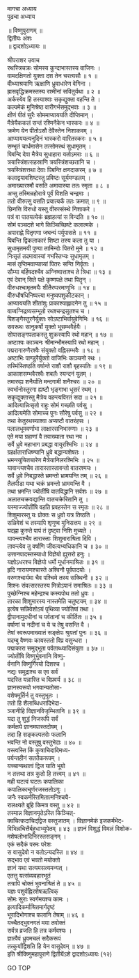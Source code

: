 मागचा अध्याय  
पुढचा अध्याय  
  
॥ विष्णुपुराणम् ॥  
द्वितीयः अंशः  
॥ द्वादशोऽध्यायः ॥  
  
श्रीपराशर उवाच  
रथस्त्रिचक्रः सोमस्य कुन्दाभास्तस्य वाजिनः ।  
वामदक्षिणतो युक्ता दश तेन चरत्यसौ ॥ १ ॥  
वीथ्याश्रयाणि ऋक्षाणि ध्रुवाधारेण वेगिना ।  
ह्रासवृद्धिक्रमस्तस्य रश्मीनां सवितुर्यथा ॥ २ ॥  
अर्कस्येव हि तस्याश्वाः सकृद्युक्ता वहन्ति ते ।  
कल्पमेकं मुनिश्रेष्ठ वारीगर्भसमुद्भवाः ॥ ३ ॥  
क्षीणं पीतं सुरैः सोममाप्याययति दीप्तिमान् ।  
मैत्रेयैककलं सन्तं रश्मिनैकेन भास्करः ॥ ४ ॥  
क्रमेण येन पीतोऽसौ देवैस्तेन निशाकरम् ।  
आप्याययत्यनुदिनं भास्करो वारितस्करः ॥ ५ ॥  
सम्भृतं चार्धमासेन तत्सोमस्थं सुधामृतम् ।  
पिबन्दि देवा मैत्रेय सुधाहारा यतोऽमराः ॥ ६ ॥  
त्रयास्त्रिंशत्सहस्राणि त्रयस्त्रिंशच्छतानि च ।  
त्रयस्त्रिंशत्तथा देवाः पिबन्ति क्षणदाकरम् ॥ ७ ॥  
कलाद्वयावशिष्टस्तु प्रविष्टः सूर्यमण्डलम् ।  
अमाख्यारश्मौ वसति अमावास्या ततः स्मृता ॥ ८ ॥  
अप्सु तस्मिन्नहोरात्रे पूर्वं विशति चन्द्रमाः ।  
ततो वीरुत्सु वसति प्रयात्यर्कं ततः क्रमात् ॥ ९ ॥  
छिनत्ति विरुधो यस्तु वीरुत्संस्थे निशाकरे ।  
पत्रं वा पातयत्येकं ब्रह्महत्यां स विन्दति ॥ १० ॥  
सोमं पञ्चदशे भागे किञ्चिच्छिष्टे कलात्मके ।  
अपाराह्णे पितृगणा जघन्यं पर्युपासते ॥ ११ ॥  
पिबन्ति द्विकलाकारं शिष्टा तस्य कला तु या ।  
सुधामृतमयी पुण्या तामिन्दोः पितरो मुने ॥ १२ ॥  
निःसृतं तदमावास्यां गभस्तिभ्यः सुधामृतम् ।  
मासं तृप्तिमवाप्याग्र्यां पितरः सन्ति निर्वृताः ।  
सौम्या बर्हिषदश्चैव अग्निष्वात्ताश्च ते त्रिधा ॥ १३ ॥  
एवं देवान् सिते पक्षे कृष्णपक्षे तथा पितॄन् ।  
वीरुधश्चामृतमयैः शीतैरप्परमाणुभिः ॥ १४ ॥  
वीरुधौषधिनिष्पत्त्या मनुष्यपशुकीटकान् ।  
आप्याययति शीतांशुः प्राकाश्याह्लादनेन तु ॥ १५ ॥  
वाय्वग्निद्रव्यसम्भूतो रथश्चन्द्रसुतश्च च ।  
पिशङ्गैस्तुरगैर्युक्तः सोऽष्टाभिर्वायुवेगिभिः ॥ १६ ॥  
सवरूथः सानुकर्षो युक्तो भूसम्भवैर्हयैः ।  
सोपासङ्गपताकस्तु शुक्रस्यापि रथो महान् ॥ १७ ॥  
अष्टाश्वः काञ्चनः श्रीमान्भौमस्यापि रथो महान् ।  
पद्मरागारुणैरश्वैः संयुक्तो वह्निसम्भवैः ॥ १८ ॥  
अष्टाभिः पाण्डुरैर्युक्तो वाजिभिः काञ्चनो रथः ।  
तस्मिंस्तिष्ठति वर्षान्ते राशौ राशौ बृहस्पतिः ॥ १९ ॥  
आकाशसम्भवैरश्वैः शबलैः स्यन्दनं युतम् ।  
तमारुह्य शनैर्याति मन्दगामी शनैश्चरः ॥ २० ॥  
स्वर्भानोस्तुरगा ह्यष्टौ भृङ्गाभा धूसरं रथम् ।  
सकृद्युक्तास्तु मैत्रेय वहन्त्यविरतं सदा ॥ २१ ॥  
आदित्यान्निःसृतो राहुः सोमं गच्छति पर्वसु ।  
आदित्यमेति सोमाच्च पुनः सौरेषु पर्वसु ॥ २२ ॥  
तथा केतुरथस्याश्वा अप्यष्टौ वातरंहसः ।  
पलालधूमवर्णाभा लाक्षारसनिभारुणाः ॥ २३ ॥  
एते मया ग्रहाणां वै तवाख्याता रथा नव ।  
सर्वे ध्रुवे महाभाग प्रबद्धा वायुरश्मिभिः ॥ २४ ॥  
ग्रहर्क्षताराधिष्ण्यानि ध्रुवे बद्धान्यशेषतः ।  
भ्रमन्त्युचितचारेण मैत्रेयानिलरश्मिभिः ॥ २५ ॥  
यावान्त्यश्चैव तारास्तास्तावन्तो वातरश्मयः ।  
सर्वे ध्रुवे निबद्धास्ते भ्रमन्तो भ्रामयन्ति तम् ॥ २६ ॥  
तैलपीडा यथा चक्रं भ्रमन्तो भ्रामयन्ति वै ।  
तथा भ्रमन्ति ज्योतींषि वातविद्धानि सर्वशः ॥ २७ ॥  
अलातचक्रवद्यान्ति वातचक्रेरितानि तु ।  
यस्माज्ज्योतींषि वहति प्रवहस्तेन स स्मृतः ॥ २८ ॥  
शिशुमारस्तु यः प्रोक्तः स ध्रुवो यत्र तिष्ठति ।  
सन्निवेशं च तस्यापि शृणुष्व मुनिसत्तम ॥ २९ ॥  
यदह्ना कुरुते पापं तं दृष्ट्वा निशि मुच्यते ।  
यावन्त्यश्चैव तारास्ताः शिशुमाराश्रिता दिवि ।  
तावन्त्येव तु वर्षाणि जीवत्यभ्यधिकानि च ॥ ३० ॥  
उत्तानपादस्तस्याधो विज्ञेयो ह्युत्तरो हनुः ।  
यज्ञोऽधरश्च विज्ञेयो धर्मो मूर्धानमाश्रितः ॥ ३१ ॥  
हृदि नारायणश्चास्ते अश्विनौ पूर्वपादयोः ।  
वरुणश्चार्यमा चैव पश्चिमे तस्य सक्थिनी ॥ ३२ ॥  
शिश्नः संवत्सरस्तस्य मित्रोऽपानं समाश्रितः ॥ ३३ ॥  
पुच्छेग्निश्च महेन्द्रश्च कस्यपोथ ततो ध्रुवः ।  
तारका शिशुमारस्य नास्तमेति चतुष्टयम् ॥ ३४ ॥  
इत्येष सन्निवेशोऽयं पृथिव्या ज्योतिषां तथा ।  
द्वीपानामुदधीनां च पर्वतानां च कीर्तितः ॥ ३५ ॥  
वर्षाणां च नदीनां च ये च तेषु वसन्ति वै ।  
तेषां स्वरूपमाख्यातं सङ्क्षेपः श्रुयतां पुनः ॥ ३६ ॥  
यदम्बु वैष्णवः कायस्ततो विप्र वसुन्धरा ।  
पद्माकारा समुद्भूता पर्वताब्ध्यादिसंयुता ॥ ३७ ॥  
ज्योतींषि विष्णुर्भुवनानि विष्णु-  
    र्वनानि विष्णुर्गिरयो दिशश्च ।  
नद्यः समुद्राश्च स एव सर्वं  
    यदस्ति यन्नास्ति च विप्रवर्य ॥ ३८ ॥  
ज्ञानस्वरूपो भगवान्यतोसा-  
    वशेषमूर्तिर्न तु वस्तुभूतः ।  
ततो हि शैलाब्धिधरादिभेदा-  
    ञ्जानीहि विज्ञानविजृम्भितानि ॥ ३९ ॥  
यदा तु शुद्धं निजरूपि सर्वं  
    कर्मक्षये ज्ञानमपास्तदोषम् ।  
तदा हि सङ्कल्पतरोः फलानि  
    भवन्ति नो वस्तुषु वस्तुभेदाः ॥ ४० ॥  
वस्त्वस्ति किं कुत्राचिदादिमध्य-  
    पर्यन्तहीनं सततैकरूपम् ।  
यच्चान्यथात्वं द्विज याति भूयो  
    न तत्तथा तत्र कुतो हि तत्त्वम् ॥ ४१ ॥  
मही घटत्वं घटतः कपालिका  
    कपालिकाचूर्णरजस्ततोऽणुः ।  
जनैः स्वकर्मस्तिमितात्मनिश्चयै-  
    रालक्ष्यते ब्रूहि किमत्र वस्तु ॥ ४२ ॥  
तस्मान्न विज्ञानमृतेऽस्ति किञ्चित्-  
    क्वचित्कदाचिद्‌द्विज वस्तुजातम् । विज्ञानमेकं इजकर्मभेद-  
    विभिन्नचित्तैर्बहुधाभ्युपेतम् ॥ ४३ ॥ ज्ञानं विशुद्धं विमलं विशोक-  
    मशेषलोभादिनिरस्तसङ्गम् ।  
एकं सदैकं परमः परेशः  
    स वासुदेवो न यतोऽन्यदस्ति ॥ ४४ ॥  
सद्भाव एवं भवतो मयोक्तो  
    ज्ञानं यथा सत्यमसत्यमन्यत् ।  
एतत्तु यत्संव्यवहारभूतं  
    तत्रापि चोक्तं भुवनाश्रितं ते ॥ ४५ ॥  
यज्ञः पशुर्वह्निरशेषऋत्विक्  
    सोमः सुराः स्वर्गमयश्च कामः ।  
इत्यादिकर्माश्रितमार्गदृष्टं  
    भूरादिभोगाश्च फलानि तेषाम् ॥ ४६ ॥  
यच्चैतद्भुवनगतं मया तवोक्तं  
    सर्वत्र व्रजति हि तत्र कर्मवश्यः ।  
ज्ञात्वैवं ध्रुवमचलं सदैकरूपं  
    तत्कुर्याद्विशति हि येन वासुदेवम् ॥ ४७ ॥  
इति श्रीविष्णुमहापुराणे द्वितीयेंऽशे द्वादशोऽध्यायः (१२)  
  
  
  
GO TOP
